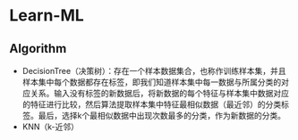 # Learn-ML

## Algorithm

- DecisionTree（决策树）：存在一个样本数据集合，也称作训练样本集，并且样本集中每个数据都存在标签，即我们知道样本集中每一数据与所属分类的对应关系。输入没有标签的新数据后，将新数据的每个特征与样本集中数据对应的特征进行比较，然后算法提取样本集中特征最相似数据（最近邻）的分类标签。最后，选择k个最相似数据中出现次数最多的分类，作为新数据的分类。
- KNN（k-近邻）